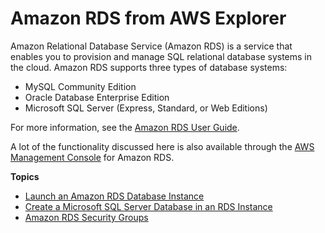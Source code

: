 # Amazon RDS from AWS Explorer<a name="rds-tkv"></a>

Amazon Relational Database Service \(Amazon RDS\) is a service that enables you to provision and manage SQL relational database systems in the cloud\. Amazon RDS supports three types of database systems:
+ MySQL Community Edition
+ Oracle Database Enterprise Edition
+ Microsoft SQL Server \(Express, Standard, or Web Editions\)

For more information, see the [Amazon RDS User Guide](https://docs.aws.amazon.com/AmazonRDS/latest/UserGuide/)\.

A lot of the functionality discussed here is also available through the [AWS Management Console](https://console.aws.amazon.com/rds/home) for Amazon RDS\.

**Topics**
+ [Launch an Amazon RDS Database Instance](rds-launch-instance.md)
+ [Create a Microsoft SQL Server Database in an RDS Instance](rds-launch-instance-sql.md)
+ [Amazon RDS Security Groups](rds-security-groups.md)